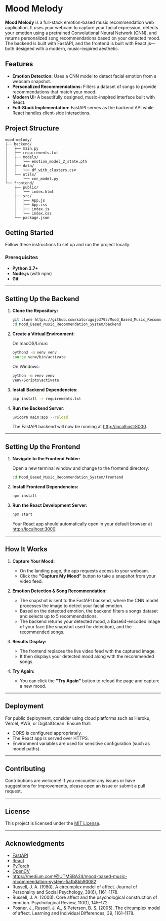 # Mood Melody

**Mood Melody** is a full-stack emotion-based music recommendation web application. It uses your webcam to capture your facial expression, detects your emotion using a pretrained Convolutional Neural Network (CNN), and returns personalized song recommendations based on your detected mood. The backend is built with FastAPI, and the frontend is built with React.js—both designed with a modern, music-inspired aesthetic.

## Features

- **Emotion Detection:** Uses a CNN model to detect facial emotion from a webcam snapshot.
- **Personalized Recommendations:** Filters a dataset of songs to provide recommendations that match your mood.
- **Modern UI:** A beautifully designed, music-inspired interface built with React.
- **Full-Stack Implementation:** FastAPI serves as the backend API while React handles client-side interactions.

## Project Structure

```
mood-melody/
├── backend/
│   ├── main.py
│   ├── requirements.txt
│   ├── models/
│   │   └── emotion_model_2_state.pth
│   ├── data/
│   │   └── df_with_clusters.csv
│   └── utils/
│       └── cnn_model.py
└── frontend/
    ├── public/
    │   └── index.html
    ├── src/
    │   ├── App.js
    │   ├── App.css
    │   ├── index.js
    │   └── index.css
    └── package.json
```

## Getting Started

Follow these instructions to set up and run the project locally.

### Prerequisites

- **Python 3.7+**
- **Node.js** (with npm)
- **Git**

---

## Setting Up the Backend

1. **Clone the Repository:**

   ```bash
   git clone https://github.com/satorugojo3795/Mood_Based_Music_Recommendation_System.git
   cd Mood_Based_Music_Recommendation_System/backend
   ```

2. **Create a Virtual Environment:**

   On macOS/Linux:
   ```bash
   python3 -m venv venv
   source venv/bin/activate
   ```

   On Windows:
   ```bash
   python -m venv venv
   venv\Scripts\activate
   ```

3. **Install Backend Dependencies:**

   ```bash
   pip install -r requirements.txt
   ```

4. **Run the Backend Server:**

   ```bash
   uvicorn main:app --reload
   ```

   The FastAPI backend will now be running at [http://localhost:8000](http://localhost:8000).

---

## Setting Up the Frontend

1. **Navigate to the Frontend Folder:**

   Open a new terminal window and change to the frontend directory:

   ```bash
   cd Mood_Based_Music_Recommendation_System/frontend
   ```

2. **Install Frontend Dependencies:**

   ```bash
   npm install
   ```

3. **Run the React Development Server:**

   ```bash
   npm start
   ```

   Your React app should automatically open in your default browser at [http://localhost:3000](http://localhost:3000).

---

## How It Works

1. **Capture Your Mood:**
   - On the landing page, the app requests access to your webcam.
   - Click the **"Capture My Mood"** button to take a snapshot from your video feed.

2. **Emotion Detection & Song Recommendation:**
   - The snapshot is sent to the FastAPI backend, where the CNN model processes the image to detect your facial emotion.
   - Based on the detected emotion, the backend filters a songs dataset and selects up to 5 recommendations.
   - The backend returns your detected mood, a Base64-encoded image of your face (the snapshot used for detection), and the recommended songs.

3. **Results Display:**
   - The frontend replaces the live video feed with the captured image.
   - It then displays your detected mood along with the recommended songs.

4. **Try Again:**
   - You can click the **"Try Again"** button to reload the page and capture a new mood.

---

## Deployment

For public deployment, consider using cloud platforms such as Heroku, Vercel, AWS, or DigitalOcean. Ensure that:
- CORS is configured appropriately.
- The React app is served over HTTPS.
- Environment variables are used for sensitive configuration (such as model paths).

---

## Contributing

Contributions are welcome! If you encounter any issues or have suggestions for improvements, please open an issue or submit a pull request.

---

## License

This project is licensed under the [MIT License](LICENSE).

---

## Acknowledgments

- [FastAPI](https://fastapi.tiangolo.com/)
- [React](https://reactjs.org/)
- [PyTorch](https://pytorch.org/)
- [OpenCV](https://opencv.org/)
- https://medium.com/@UTMSBA24/mood-based-music-recommendation-system-5afb8bb90082
- Russell, J. A. (1980). A circumplex model of affect. Journal of Personality and Social Psychology, 39(6), 1161–1178.
- Russell, J. A. (2003). Core affect and the psychological construction of emotion. Psychological Review, 110(1), 145–172.
- Posner, J., Russell, J. A., & Peterson, B. S. (2005). The circumplex model of affect. Learning and Individual Differences, 39, 1161–1178.

